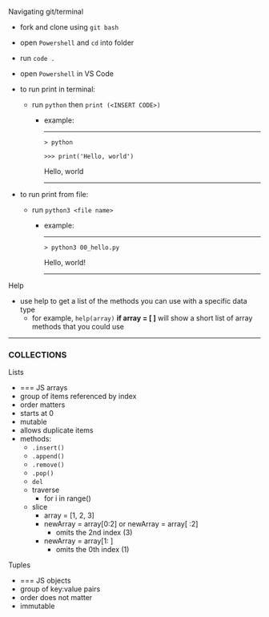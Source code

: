 Navigating git/terminal
- fork and clone using `git bash`
- open `Powershell` and `cd` into folder
- run `code .`
- open `Powershell` in VS Code
- to run print in terminal: 
  - run `python` then `print (<INSERT CODE>)`
    - example: 
    
      ---
      `> python`  
      
      `>>> print('Hello, world')`
      
      Hello, world

      ---

- to run print from file:
  - run `python3 <file name>`
    - example:

      ---
        `> python3 00_hello.py`
        
        Hello, world!
        
      ---

Help
- use help to get a list of the methods you can use with a specific data type
  - for example, `help(array)` **if array = [ ]** will show a short list of array methods that you could use

---
### **COLLECTIONS**

Lists
- === JS arrays
- group of items referenced by index
- order matters
- starts at 0
- mutable
- allows duplicate items
- methods:
  - `.insert()`
  - `.append()`
  - `.remove()`
  - `.pop()`
  - `del`
  - traverse
    - for i in range()
  - slice
    - array = [1, 2, 3]
    - newArray = array[0:2] or newArray = array[ :2]
      - omits the 2nd index (3)
    - newArray = array[1: ]
      - omits the 0th index (1)

Tuples

- === JS objects
- group of key:value pairs
- order does not matter
- immutable
<!-- 
>>> x = [1, 2, 3]
>>> x
[1, 2, 3]
>>> help(x.insert)
Help on built-in function insert:

insert(index, object, /) method of builtins.list instance
    Insert object before index.

>>> x.insert(3, 4)
>>> x
[1, 2, 3, 4] 

-->


<!-- >>> help(x)
Help on list object:

class list(object)
 |  list(iterable=(), /)
 |
 |  Built-in mutable sequence.
 |
 |  If no argument is given, the constructor creates a new empty list.
 |  The argument must be an iterable if specified.
 |
 |  Methods defined here:
 |
 |  __add__(self, value, /)
 |      Return self+value.
 |
 |  __contains__(self, key, /)
 |      Return key in self.
 |
 |  __delitem__(self, key, /)
 |      Delete self[key].
 |
 |  __eq__(self, value, /)
 |      Return self==value.
 |
 |  __ge__(self, value, /)
 |      Return self>=value.
 |
 |  __getattribute__(self, name, /)
 |      Return getattr(self, name).
 |
 |  __getitem__(...)
 |      x.__getitem__(y) <==> x[y]
 |
 |  __gt__(self, value, /)
 |      Return self>value.
 |
 |  __iadd__(self, value, /)
 |      Implement self+=value.
 |
 |  __imul__(self, value, /)
 |      Implement self*=value.
 |
 |  __init__(self, /, *args, **kwargs)
 |      Initialize self.  See help(type(self)) for accurate signature.
 |
 |  __iter__(self, /)
 |      Implement iter(self).
 |
 |  __le__(self, value, /)
 |      Return self<=value.
 |
 |  __len__(self, /)
 |      Return len(self).
 |
 |  __lt__(self, value, /)
 |      Return self<value.
 |
 |  __mul__(self, value, /)
 |      Return self*value.
 |
 |  __ne__(self, value, /)
 |      Return self!=value.
 |
 |  __repr__(self, /)
 |      Return repr(self).
 |
 |  __reversed__(self, /)
 |      Return a reverse iterator over the list.
 |
 |  __rmul__(self, value, /)
 |      Return value*self.
 |
 |  __setitem__(self, key, value, /)
 |      Set self[key] to value.
 |
 |  __sizeof__(self, /)
 |      Return the size of the list in memory, in bytes.
 |
 |  append(self, object, /)
 |      Append object to the end of the list.
 |
 |  clear(self, /)
 |      Remove all items from list.
 |
 |  copy(self, /)
 |      Return a shallow copy of the list.
 |
 |  count(self, value, /)
 |      Return number of occurrences of value.
 |
 |  extend(self, iterable, /)
 |      Extend list by appending elements from the iterable.
 |
 |  index(self, value, start=0, stop=9223372036854775807, /)
 |      Return first index of value.
 |
 |      Raises ValueError if the value is not present.
 |
 |  insert(self, index, object, /)
 |      Insert object before index.
 |
 |  pop(self, index=-1, /)
 |      Remove and return item at index (default last).
 |
 |      Raises IndexError if list is empty or index is out of range.
 |
 |  remove(self, value, /)
 |      Remove first occurrence of value.
 |
 |      Raises ValueError if the value is not present.
 |
 |  reverse(self, /)
 |      Reverse *IN PLACE*.
 |
 |  sort(self, /, *, key=None, reverse=False)
 |      Sort the list in ascending order and return None.
 |
 |      The sort is in-place (i.e. the list itself is modified) and stable (i.e. the
 |      order of two equal elements is maintained).
 |
 |      If a key function is given, apply it once to each list item and sort them,
 |      ascending or descending, according to their function values.
 |
 |      The reverse flag can be set to sort in descending order.
 |
 |  ----------------------------------------------------------------------
 |  Static methods defined here:
 |
 |  __new__(*args, **kwargs) from builtins.type
 |      Create and return a new object.  See help(type) for accurate signature.
 |
 |  ----------------------------------------------------------------------
 |  Data and other attributes defined here:
 |
 |  __hash__ = None -->
